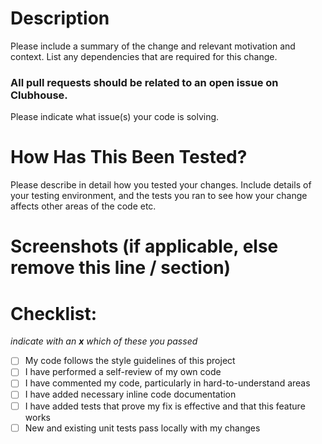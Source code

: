 # Description
Please include a summary of the change and relevant motivation and context.
List any dependencies that are required for this change.

### All pull requests should be related to an open issue on Clubhouse. 
Please indicate what issue(s) your code is solving.

# How Has This Been Tested?
Please describe in detail how you tested your changes.
Include details of your testing environment, and the tests you ran to see how your change affects other areas of the code etc.

# Screenshots (if applicable, else remove this line / section)

# Checklist:
*indicate with an **x** which of these you passed*
 - [ ] My code follows the style guidelines of this project
 - [ ] I have performed a self-review of my own code
 - [ ] I have commented my code, particularly in hard-to-understand areas
 - [ ] I have added necessary inline code documentation
 - [ ] I have added tests that prove my fix is effective and that this feature works
 - [ ] New and existing unit tests pass locally with my changes
